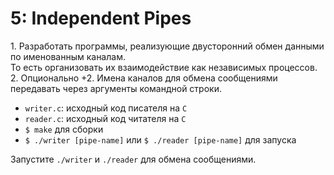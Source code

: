 # 5: Independent Pipes

1\. Разработать программы, реализующие двусторонний обмен данными по именованным каналам.  
То есть организовать их взаимодействие как независимых процессов.  
2\. Опционально +2. Имена каналов для обмена сообщениями передавать через аргументы командной строки.  

- `writer.c`: исходный код писателя на `C`
- `reader.c`: исходный код читателя на `C` 
- `$ make` для сборки
- `$ ./writer [pipe-name]` или `$ ./reader [pipe-name]` для запуска

Запустите `./writer` и `./reader` для обмена сообщениями.
